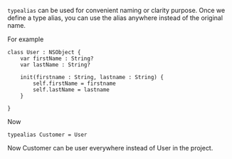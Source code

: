 ``typealias`` can be used for convenient naming or clarity purpose. Once we define a type alias, you can use the alias anywhere instead of the original name.

For example

	class User : NSObject {
		var firstName : String?
		var lastName : String?

		init(firstname : String, lastname : String) {
			self.firstName = firstname
			self.lastName = lastname
		}

	}

Now 

	typealias Customer = User

Now Customer can be user everywhere instead of User in the project.
